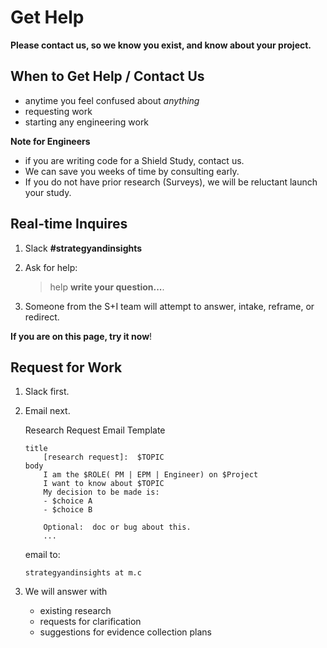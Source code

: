 # Get Help

**Please contact us, so we know you exist, and know about your project.**


## When to Get Help / Contact Us

- anytime you feel confused about *anything*
- requesting work
- starting any engineering work


**Note for Engineers** 

- if you are writing code for a Shield Study, contact us.  
- We can save you weeks of time by consulting early.  
- If you do not have prior research (Surveys), we will be reluctant launch your study.


## Real-time Inquires

1.  Slack **#strategyandinsights**
2.  Ask for help:  

    > help **write your question...**.

3.  Someone from the S+I team will attempt to answer, intake, reframe, or redirect.

**If you are on this page, try it now**!

## Request for Work

1.  Slack first.

2.  Email next.

    Research Request Email Template
    
    ```
    title
        [research request]:  $TOPIC  
    body
        I am the $ROLE( PM | EPM | Engineer) on $Project
        I want to know about $TOPIC
        My decision to be made is:
        - $choice A
        - $choice B
    
        Optional:  doc or bug about this.
        ...
    ```    
    email to: 
    
        strategyandinsights at m.c

3.  We will answer with 

    - existing research
    - requests for clarification
    - suggestions for evidence collection plans
